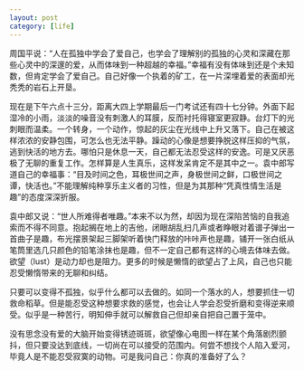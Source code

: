 ```yaml
---
layout: post
category: [life]
---
```


周国平说：“人在孤独中学会了爱自己，也学会了理解别的孤独的心灵和深藏在那些心灵中的深邃的爱，从而体味到一种超越的幸福。”幸福有没有体味到还是个未知数，但肯定学会了爱自己。自己好像一个执着的矿工，在一片深埋着爱的表面却光秃秃的岩石上开垦。

现在是下午六点十三分，距离大四上学期最后一门考试还有四十七分钟。外面下起湿冷的小雨，淡淡的噪音没有刺激人的耳膜，反而衬托得寝室更寂静。台灯下的光刺眼而温柔。一个转身，一个动作，惊起的灰尘在光线中上升又落下。自己在被这样浓浓的安静包围，可怎么也无法平静。躁动的心像是想要挣脱这样压抑的气氛，逃到快活的地方去。哪怕只是休息一天，自己都无法忍受这样的安逸。可是又厌恶极了无聊的重复工作。怎样算是人生真乐，这样发呆肯定不是其中之一。袁中郎写道自己的幸福事：“目及时间之色，耳极世间之声，身极世间之鲜，口极世间之谭，快活也。”不能理解纯种享乐主义者的习性，但是为其那种“凭真性情生活是趣”的态度深深折服。

袁中郎又说：“世人所难得者唯趣。”本来不以为然，却因为现在深陷苦恼的自我追索而不得不同意。抱起搁在地上的吉他，闭眼胡乱扫几声或者睁眼对着谱子弹出一首曲子是趣，布光摆景架起三脚架听着快门释放的咔咔声也是趣，铺开一张白纸从笔筒里选几只颜色的铅笔涂抹也是趣，但不一定自己都有这样的心境去体味去做。欲望（lust）是动力却也是阻力。更多的时候是懒惰的欲望占了上风，自己也只能忍受懒惰带来的无聊和纠结。

只要可以变得不孤独，似乎什么都可以去做的。如同一个落水的人，想要抓住一切救命稻草。但是能忍受这种想要求救的感觉，也会让人学会忍受折磨和变得逆来顺受。似乎是一种苦行，明知伸手就可以解救自己但却亲自把自己置于笼中。

没有思念没有爱的大脑开始变得锈迹斑斑，欲望像心电图一样在某个角落剧烈颤抖，但只要没达到底线，一切尚在可以接受的范围内。何尝不想找个人陷入爱河，毕竟人是不能忍受寂寞的动物。可是我问自己：你真的准备好了么？
